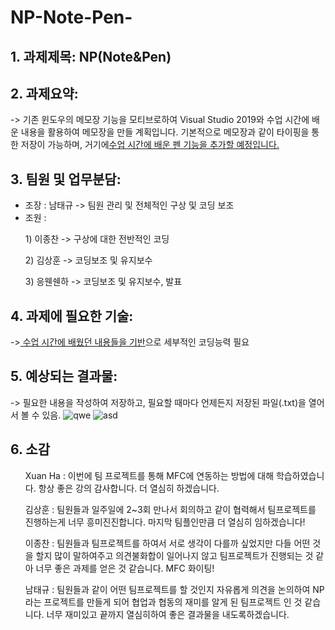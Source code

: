 # NP-Note-Pen-

## 1. 과제제목: NP(Note&Pen)

## 2. 과제요약:
-> 기존 윈도우의 메모장 기능을 모티브로하여 Visual Studio 2019와 수업 시간에 배운 내용을 활용하여 메모장을 만들 계획입니다.
  기본적으로 메모장과 같이 타이핑을 통한 저장이 가능하며, 거기에<u>수업 시간에 배운 펜 기능을 추가할 예정입니다.</u>

## 3. 팀원 및 업무분담:
- 조장 : 남태규 -> 팀원 관리 및 전체적인 구상 및 코딩 보조
- 조원 :
<ul>1) 이종찬 -> 구상에 대한 전반적인 코딩</ul> 
<ul>2) 김상훈 -> 코딩보조 및 유지보수</ul>
<ul>3) 응웬쉔하 -> 코딩보조 및 유지보수, 발표</ul>

## 4. 과제에 필요한 기술: 
-><u> 수업 시간에 배웠던 내용들을 기반</u>으로 세부적인 코딩능력 필요

## 5. 예상되는 결과물:
-> 필요한 내용을 작성하여 저장하고, 필요할 때마다 언제든지 저장된 파일(.txt)을 열어서 볼 수 있음.
![qwe](https://user-images.githubusercontent.com/54826784/70105625-b8ca9600-1684-11ea-8bfe-608dee92024f.PNG)
![asd](https://user-images.githubusercontent.com/54826784/70105626-b8ca9600-1684-11ea-8f6d-81ed55e20266.PNG)


## 6. 소감
<ul>Xuan Ha : 이번에 팀 프로젝트를 통해 MFC에 연동하는 방법에 대해 학습하였습니다. 항상 좋은 강의 감사합니다. 더 열심히 하겠습니다.</ul>
<ul>김상훈 : 팀원들과 일주일에 2~3회 만나서 회의하고 같이 협력해서 팀프로젝트를 진행하는게 너무 흥미진진합니다. 마지막 팀플인만큼 더 열심히 임하겠습니다!</ul>
<ul>이종찬 : 팀원들과 팀프로젝트를 하여서 서로 생각이 다를까 싶었지만 다들 어떤 것을 할지 많이 말하여주고 의견불화합이 일어나지 않고 팀프로젝트가 진행되는 것 같아 너무 좋은 과제를 얻은 것 같습니다. MFC 화이팅!</ul>
<ul>남태규 : 팀원들과 같이 어떤 팀프로젝트를 할 것인지 자유롭게 의견을 논의하여 NP라는 프로젝트를 만들게 되어 협업과 협동의 재미를 알게 된 팀프로젝트 인 것 같습니다. 너무 재미있고 끝까지 열심히하여 좋은 결과물을 내도록하겠습니다.</ul>
